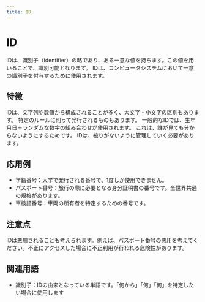 ```yaml
---
title: ID
---
```


# ID
IDは、識別子（identifier）の略であり、ある一意な値を持ちます。この値を用いることで、識別可能となります。
IDは、コンピュータシステムにおいて一意の識別子を付与するために使用されます。

## 特徴
IDは、文字列や数値から構成されることが多く、大文字・小文字の区別もあります。
特定のルールに則って発行されるものもあります。
一般的なIDでは、生年月日＋ランダムな数字の組み合わせが使用されます。
これは、誰が見ても分からないようにするためです。
IDは、被りがないように管理していく必要があります。

 ## 応用例
- 学籍番号：大学で発行される番号で、1度しか使用できません。
- パスポート番号：旅行の際に必要となる身分証明書の番号です。全世界共通の規格があります。
- 車検証番号：車両の所有者を特定するための番号です。

 ## 注意点
IDは悪用されることも考えられます。例えば、パスポート番号の悪用を考えてください。不正にアクセスした場合に不正利用が行われる危険性があります。

 ## 関連用語
- 識別子：IDの由来となっている単語です。「何から」「何」「何」を特定したい場合に使用します